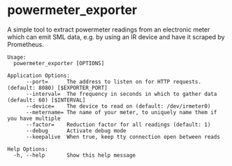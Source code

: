 # powermeter_exporter

A simple tool to extract powermeter readings from an electronic meter which can emit SML data, e.g. by using an IR device and have it scraped by Prometheus.

```
Usage:
  powermeter_exporter [OPTIONS]

Application Options:
      --port=      The address to listen on for HTTP requests. (default: 8080) [$EXPORTER_PORT]
      --interval=  The frequency in seconds in which to gather data (default: 60) [$INTERVAL]
      --device=    The device to read on (default: /dev/irmeter0)
      --metername= The name of your meter, to uniquely name them if you have multiple
      --factor=    Reduction factor for all readings (default: 1)
      --debug      Activate debug mode
      --keepalive  When true, keep tty connection open between reads

Help Options:
  -h, --help       Show this help message

```
